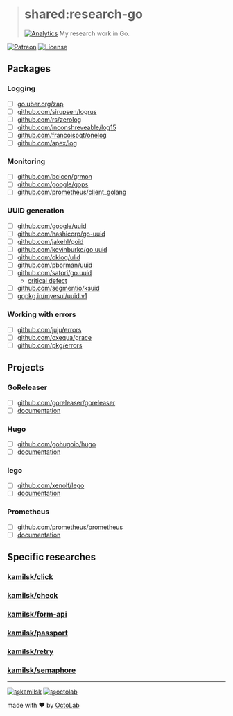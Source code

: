 > # shared:research-go
> [![Analytics](https://ga-beacon.appspot.com/UA-109817251-4/shared/research-go:readme?pixel)](https://github.com/kamilsk/shared/tree/research-go)
> My research work in Go.

[![Patreon](https://img.shields.io/badge/patreon-donate-orange.svg)](https://www.patreon.com/octolab)
[![License](https://img.shields.io/badge/license-MIT-blue.svg)](LICENSE)

## Packages

### Logging

- [ ] [go.uber.org/zap](https://github.com/uber-go/zap/)
- [ ] [github.com/sirupsen/logrus](https://github.com/Sirupsen/logrus/)
- [ ] [github.com/rs/zerolog](https://github.com/rs/zerolog/)
- [ ] [github.com/inconshreveable/log15](https://github.com/inconshreveable/log15/)
- [ ] [github.com/francoispqt/onelog](https://github.com/francoispqt/onelog/)
- [ ] [github.com/apex/log](https://github.com/apex/log/)

### Monitoring

- [ ] [github.com/bcicen/grmon](https://github.com/bcicen/grmon/)
- [ ] [github.com/google/gops](https://github.com/google/gops/)
- [ ] [github.com/prometheus/client_golang](https://github.com/prometheus/client_golang/)

### UUID generation

- [ ] [github.com/google/uuid](https://github.com/google/uuid/)
- [ ] [github.com/hashicorp/go-uuid](https://github.com/hashicorp/go-uuid/)
- [ ] [github.com/jakehl/goid](https://github.com/jakehl/goid/)
- [ ] [github.com/kevinburke/go.uuid](https://github.com/kevinburke/go.uuid/)
- [ ] [github.com/oklog/ulid](https://github.com/oklog/ulid/)
- [ ] [github.com/pborman/uuid](https://github.com/segmentio/ksuid/)
- [ ] [github.com/satori/go.uuid](https://github.com/satori/go.uuid/)
  - [critical defect](https://github.com/satori/go.uuid/issues/73)
- [ ] [github.com/segmentio/ksuid](https://github.com/pborman/uuid/)
- [ ] [gopkg.in/myesui/uuid.v1](https://github.com/myesui/uuid/)

### Working with errors

- [ ] [github.com/juju/errors](https://github.com/juju/errors/)
- [ ] [github.com/oxequa/grace](https://github.com/oxequa/grace/)
- [ ] [github.com/pkg/errors](https://github.com/pkg/errors/)

## Projects

### GoReleaser

- [ ] [github.com/goreleaser/goreleaser](https://github.com/goreleaser/goreleaser/)
- [ ] [documentation](https://goreleaser.com/)

### Hugo

- [ ] [github.com/gohugoio/hugo](https://github.com/gohugoio/hugo/)
- [ ] [documentation](https://gohugo.io/documentation/)

### lego

- [ ] [github.com/xenolf/lego](https://github.com/xenolf/lego/)
- [ ] [documentation](https://godoc.org/github.com/xenolf/lego/acme)

### Prometheus

- [ ] [github.com/prometheus/prometheus](https://github.com/prometheus/prometheus/)
- [ ] [documentation](https://prometheus.io/docs/introduction/overview/)

## Specific researches

### [kamilsk/click](https://github.com/kamilsk/click/tree/research)

### [kamilsk/check](https://github.com/kamilsk/check/tree/research)

### [kamilsk/form-api](https://github.com/kamilsk/form-api/tree/research)

### [kamilsk/passport](https://github.com/kamilsk/passport/tree/research)

### [kamilsk/retry](https://github.com/kamilsk/retry/tree/research)

### [kamilsk/semaphore](https://github.com/kamilsk/semaphore/tree/research)

---

[![@kamilsk](https://img.shields.io/badge/author-%40kamilsk-blue.svg)](https://twitter.com/ikamilsk)
[![@octolab](https://img.shields.io/badge/sponsor-%40octolab-blue.svg)](https://twitter.com/octolab_inc)

made with ❤️ by [OctoLab](https://www.octolab.org/)
